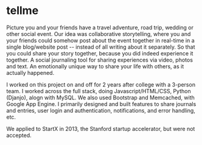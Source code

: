 tellme
======

Picture you and your friends have a travel adventure, road trip, wedding or other social event. Our idea was collaborative storytelling, where you and your friends could somehow post about the event together in real-time in a single blog/website post -- instead of all writing about it separately. </b>So that you could share your story together, because you did indeed experience it together.</b> A social journaling tool for sharing experiences via video, photos and text. An emotionally unique way to share your life with others, as it actually happened.

I worked on this project on and off for 2 years after college with a 3-person team.
I worked across the full stack, doing Javascript/HTML/CSS, Python (Djanjo), alogn with MySQL. We also used Bootstrap and Memcached, with Google App Engine.
I primarily designed and built features to share journals and entries, user login and authentication, notifications, and error handling, etc.

We applied to StartX in 2013, the Stanford startup accelerator, but were not accepted.
